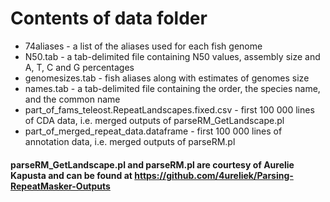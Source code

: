 # Contents of data folder

* 74aliases - a list of the aliases used for each fish genome
* N50.tab - a tab-delimited file containing N50 values, assembly size and A, T, C and G percentages
* genomesizes.tab - fish aliases along with estimates of genomes size
* names.tab - a tab-delimited file containing the order, the species name, and the common name 
* part\_of\_fams\_teleost.RepeatLandscapes.fixed.csv - first 100 000 lines of CDA data, i.e. merged outputs of parseRM_GetLandscape.pl
* part\_of\_merged\_repeat\_data.dataframe - first 100 000 lines of annotation data, i.e. merged outputs of parseRM.pl

#### parseRM_GetLandscape.pl and parseRM.pl are courtesy of Aurelie Kapusta and can be found at https://github.com/4ureliek/Parsing-RepeatMasker-Outputs
